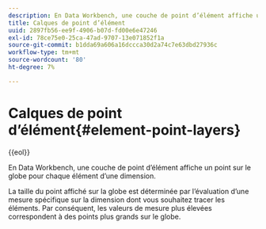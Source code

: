 ```yaml
---
description: En Data Workbench, une couche de point d’élément affiche un point sur le globe pour chaque élément d’une dimension.
title: Calques de point d’élément
uuid: 2897fb56-ee9f-4906-b07d-fd00e6e47246
exl-id: 78ce75e0-25ca-47ad-9707-13e071852f1a
source-git-commit: b1dda69a606a16dccca30d2a74c7e63dbd27936c
workflow-type: tm+mt
source-wordcount: '80'
ht-degree: 7%

---
```


# Calques de point d’élément{#element-point-layers}

{{eol}}

En Data Workbench, une couche de point d’élément affiche un point sur le globe pour chaque élément d’une dimension.

La taille du point affiché sur la globe est déterminée par l’évaluation d’une mesure spécifique sur la dimension dont vous souhaitez tracer les éléments. Par conséquent, les valeurs de mesure plus élevées correspondent à des points plus grands sur le globe.
